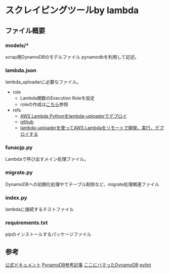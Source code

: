 # スクレイピングツールby lambda
## ファイル概要
### models/*
scrap用DynamoDBのモデルファイル
pynamodbを利用して記述。

### lambda.json
lambda_uploadarに必要なファイル。
- role
  - Lambda関数のExecution Roleを設定
  - roleの作成は[こちら](https://docs.aws.amazon.com/ja_jp/lambda/latest/dg/lambda-intro-execution-role.html)参照
- refs
  - [AWS Lambda Pythonをlambda-uploaderでデプロイ](https://dev.classmethod.jp/cloud/deploy-aws-lambda-python-with-lambda-uploader/)
  - [github](https://github.com/rackerlabs/lambda-uploader)
  - [lambda-uploaderを使ってAWS Lambdaをリモートで開発、実行、デプロイする](https://qiita.com/Esfahan/items/08fa6af8811dada4cb2a)

### funacjp.py
Lambdaで呼び出すメイン処理ファイル。

### migrate.py
DynamoDBへの初期化処理やてテーブル削除など、migrate処理関連ファイル

### index.py
lambdaに接続するテストファイル

### requirements.txt
pipのインストールするパッケージファイル


## 参考

[公式ドキュメント](https://pynamodb.readthedocs.io/en/latest/)
[PynamoDB参考記事](https://qiita.com/ykarakita/items/2bb4c951cbcb8771c3af#%E3%82%A2%E3%82%A4%E3%83%86%E3%83%A0%E4%BD%9C%E6%88%90)
[ここにハマったDynamoDB](https://blog.brains-tech.co.jp/entry/2015/09/30/222148)
[pylint](http://pylint.pycqa.org/en/latest/)

